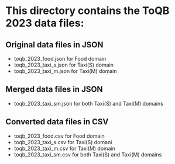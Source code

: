 # This directory contains the ToQB 2023 data files:

## Original data files in JSON

* toqb_2023_food.json for Food domain
* toqb_2023_taxi_s.json for Taxi(S) domain
* toqb_2023_taxi_m.json for Taxi(M) domain

## Merged data files in JSON

* toqb_2023_taxi_sm.json for both Taxi(S) and Taxi(M) domains

## Converted data files in CSV

* toqb_2023_food.csv for Food domain
* toqb_2023_taxi_s.csv for Taxi(S) domani
* toqb_2023_taxi_m.csv for Taxi(M) domain
* toqb_2023_taxi_sm.csv for both Taxi(S) and Taxi(M) domains

